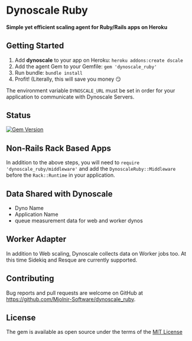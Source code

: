 # Dynoscale Ruby

#### Simple yet efficient scaling agent for Ruby/Rails apps on Heroku

## Getting Started

1. Add __dynoscale__ to your app on Heroku: `heroku addons:create dscale`
2. Add the agent Gem to your Gemfile: `gem 'dynoscale_ruby'`
3. Run bundle:  `bundle install`
4. Profit! (Literally, this will save you money 😏

The environment variable `DYNOSCALE_URL` must be set in order for your application to communicate with Dynoscale Servers.

## Status

[![Gem Version](https://badge.fury.io/rb/dynoscale_ruby.svg)](https://badge.fury.io/rb/dynoscale_ruby)

## Non-Rails Rack Based Apps

In addition to the above steps, you will need to `require 'dynoscale_ruby/middleware'` and add the `DynoscaleRuby::Middleware` before the `Rack::Runtime` in your application.

## Data Shared with Dynoscale

* Dyno Name
* Application Name
* queue measurement data for web and worker dynos

## Worker Adapter

In addition to Web scaling, Dynoscale collects data on Worker jobs too. At this time Sidekiq and Resque are currently supported.

## Contributing

Bug reports and pull requests are welcome on GitHub at https://github.com/Mjolnir-Software/dynoscale_ruby.

## License

The gem is available as open source under the terms of the [MIT License](http://opensource.org/licenses/MIT)
